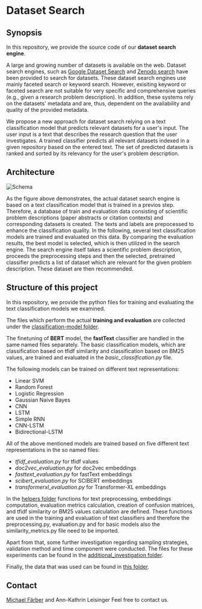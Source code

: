 # Dataset Search

## Synopsis

In this repository, we provide the source code of our **dataset search engine**.

A large and growing number of datasets is available on the web. Dataset search engines, such as [Google Dataset Search](https://datasetsearch.research.google.com) and [Zenodo search](https://zenodo.org/) have been provided to search for datasets. These dataset search engines use mainly faceted search or keyword search. However, exisiting keyword or faceted search are not suitable for very specific and comprehensive queries (e.g., given a research problem description). In addition, these systems rely on the datasets' metadata and are, thus, dependent on the availability and quality of the provided metadata.

We propose a new approach for dataset search relying on a text classification model that predicts relevant datasets for a user's input. The user input is a text that describes the research question that the user investigates. A trained classifier predicts all relevant datasets indexed in a given repository based on the entered text. The set of predicted datasets is ranked and sorted by its relevancy for the user's problem description.

## Architecture

![Schema](https://github.com/michaelfaerber/dataset-search/blob/main/Schema.PNG)

As the figure above demonstrates, the actual dataset search engine is based on a text classification model that is trained in a previos step. Therefore, a database of train and evaluation data consisting of scientific problem descriptions (paper abstracts or citation contexts) and corresponding datasets is created. The texts and labels are prepocessed to enhance the classification quality. In the following, several text classification models are trained and evaluated on this data. By comparing the evaluation results, the best model is selected, which is then utilized in the search engine. The search engine itself takes a scientific problem description, proceeds the preprocessing steps and then the selected, pretrained classifier predicts a list of dataset which are relevant for the given problem description. These dataset are then recommended.


## Structure of this project

In this repository, we provide the python files for training and evaluating the text classification models we examined. 

The files which perform the actual **training and evaluation** are collected under the [classification-model folder](https://github.com/michaelfaerber/dataset-search/tree/main/classification-models).

The finetuning of **BERT** model, the **fastText** classifier are handled in the same named files separately. The basic classification models, which are classification based on tfidf similarity and classification based on BM25 values, are trained and evaluated in the *basic_classification.py* file.

The following models can be trained on different text representations:
* Linear SVM
* Random Forest
* Logistic Regression
* Gaussian Naive Bayes
* CNN
* LSTM
* Simple RNN
* CNN-LSTM
* Bidirectional-LSTM

All of the above mentioned models are trained based on five different text representations in the so named files:
* _tfidf_evaluation.py_ for tfidf values
* _doc2vec_evaluation.py_ for doc2vec embeddings
* _fasttext_evaluation.py_ for fastText embeddings
* _scibert_evaluation.py_ for SCIBERT embeddings
* _transformerxl_evaluation.py_ for Transformer-XL embeddings

In the [helpers folder](https://github.com/michaelfaerber/dataset-search/tree/main/helpers) functions for text preprocessing, embeddings computation, evaluation metrics calculation, creation of confusion matrices, and tfidf similarity or BM25 values calculation are defined. These functions are used in the training and evaluation of text classifiers and therefore the preprocessing.py, evaluation.py and for basic models also the similarity_metrics.py file need to be imported.

Apart from that, some further investigation regarding sampling strategies, validation method and time component were conducted. The files for these experiments can be found in the [additional_investigation folder](https://github.com/michaelfaerber/dataset-search/tree/main/additional_investigation).

Finally, the data that was used can be found in [this folder](https://github.com/michaelfaerber/dataset-search/tree/main/data).

## Contact
[Michael Färber](https://sites.google.com/view/michaelfaerber) and Ann-Kathrin Leisinger
Feel free to contact us.
